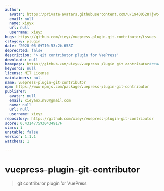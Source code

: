 ```yaml
---
author:
  avatar: https://private-avatars.githubusercontent.com/u/19400528?jwt=eyJhbGciOiJIUzI1NiIsInR5cCI6IkpXVCJ9.eyJpc3MiOiJnaXRodWIuY29tIiwiYXVkIjoicmF3LmdpdGh1YnVzZXJjb250ZW50LmNvbSIsImtleSI6ImtleTEiLCJleHAiOjE3MzQ2NzE4MjAsIm5iZiI6MTczNDY3MDYyMCwicGF0aCI6Ii91LzE5NDAwNTI4In0.Wd_diAxHzL-c1fg_DYYBCRmTuZYq6OCGuhTg4iD6rfc&v=4
  email: null
  name: xieyx
  url: null
  username: xieyx
bugs: https://github.com/xieyx/vuepress-plugin-git-contributor/issues
category: plugin
date: '2020-06-09T10:53:20.658Z'
deprecated: false
description: '> git contributor plugin for VuePress'
downloads: null
homepage: https://github.com/xieyx/vuepress-plugin-git-contributor#readme
keywords: null
license: MIT License
maintainers: null
name: vuepress-plugin-git-contributor
npm: https://www.npmjs.com/package/vuepress-plugin-git-contributor
publisher:
  avatar: null
  email: xieyanxin93@gmail.com
  name: null
  url: null
  username: xieyx
repository: https://github.com/xieyx/vuepress-plugin-git-contributor
score: 0.43147759304349176
stars: 1
unstable: false
version: 1.1.1
watchers: 1

---
```


# vuepress-plugin-git-contributor

> git contributor plugin for VuePress
